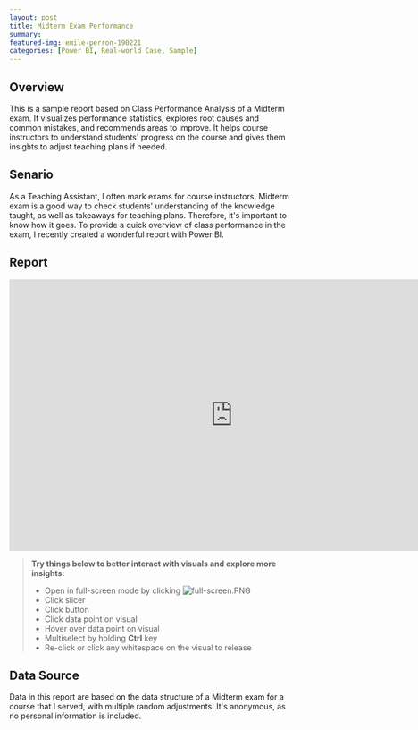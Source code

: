 ```yaml
---
layout: post
title: Midterm Exam Performance
summary: 
featured-img: emile-perron-190221
categories: [Power BI, Real-world Case, Sample]
---
```


## Overview

This is a sample report based on Class Performance Analysis of a Midterm exam. It visualizes performance statistics, explores root causes and common mistakes, and recommends areas to improve. It helps course instructors to understand students' progress on the course and gives them insights to adjust teaching plans if needed. 

## Senario

As a Teaching Assistant, I often mark exams for course instructors. Midterm exam is a good way to check students' understanding of the knowledge taught, as well as takeaways for teaching plans. Therefore, it's important to know how it goes. To provide a quick overview of class performance in the exam, I recently created a wonderful report with Power BI.  


## Report

<iframe title="Midterm Class Performance (GitHub) - Navigation Page" width="800" height="486" src="https://app.powerbi.com/view?r=eyJrIjoiZmI4NzA2MDktZjVmNS00NmRhLTg5ZDQtMDQ0NjczOGM0NmQyIiwidCI6ImZiNTIwYjQwLWI5MWQtNGFjYi04ZGJjLWE1ZGIxZTYyYjY2NyJ9" frameborder="0" allowFullScreen="true"></iframe>


>   **Try things below to better interact with visuals and explore more insights:**
>
> *   Open in full-screen mode by clicking ![full-screen.PNG](https://raw.githubusercontent.com/shuonaweng/shuonaweng.githut.io/main/_includes/full-screen.PNG)
> *   Click slicer
> *   Click button
> *   Click data point on visual
> *   Hover over data point on visual
> *   Multiselect by holding **Ctrl** key
> *   Re-click or click any whitespace on the visual to release


## Data Source

Data in this report are based on the data structure of a Midterm exam for a course that I served, with multiple random adjustments. It's anonymous, as no personal information is included.
